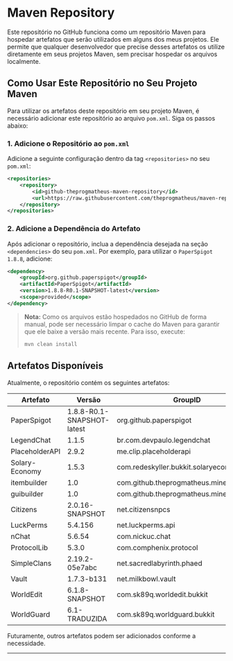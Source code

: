 # Maven Repository

Este repositório no GitHub funciona como um repositório Maven para hospedar artefatos que serão utilizados em alguns dos meus projetos. Ele permite que qualquer desenvolvedor que precise desses artefatos os utilize diretamente em seus projetos Maven, sem precisar hospedar os arquivos localmente.

## Como Usar Este Repositório no Seu Projeto Maven

Para utilizar os artefatos deste repositório em seu projeto Maven, é necessário adicionar este repositório ao arquivo `pom.xml`. Siga os passos abaixo:

### 1. Adicione o Repositório ao `pom.xml`

Adicione a seguinte configuração dentro da tag `<repositories>` no seu `pom.xml`:

```xml
<repositories>
    <repository>
        <id>github-theprogmatheus-maven-repository</id>
        <url>https://raw.githubusercontent.com/theprogmatheus/maven-repository/master/</url>
    </repository>
</repositories>
```

### 2. Adicione a Dependência do Artefato

Após adicionar o repositório, inclua a dependência desejada na seção `<dependencies>` do seu `pom.xml`. Por exemplo, para utilizar o `PaperSpigot 1.8.8`, adicione:

```xml
<dependency>
    <groupId>org.github.paperspigot</groupId>
    <artifactId>PaperSpigot</artifactId>
    <version>1.8.8-R0.1-SNAPSHOT-latest</version>
    <scope>provided</scope>
</dependency>
```

> **Nota:** Como os arquivos estão hospedados no GitHub de forma manual, pode ser necessário limpar o cache do Maven para garantir que ele baixe a versão mais recente. Para isso, execute:
>
> ```sh
> mvn clean install
> ```

## Artefatos Disponíveis

Atualmente, o repositório contém os seguintes artefatos:

| Artefato            | Versão                      | GroupID                                    |
| ------------------- | --------------------------  | -------------------------------------------|
| PaperSpigot         | 1.8.8-R0.1-SNAPSHOT-latest  | org.github.paperspigot                     |
| LegendChat          | 1.1.5                       | br.com.devpaulo.legendchat                 |
| PlaceholderAPI      | 2.9.2                       | me.clip.placeholderapi                     |
| Solary-Economy      | 1.5.3                       | com.redeskyller.bukkit.solaryeconomy       |
| itembuilder         | 1.0                         | com.github.theprogmatheus.minecraft.utils  |
| guibuilder          | 1.0                         | com.github.theprogmatheus.minecraft.utils  |
| Citizens            | 2.0.16-SNAPSHOT             | net.citizensnpcs                           |
| LuckPerms           | 5.4.156                     | net.luckperms.api                          |
| nChat               | 5.6.54                      | com.nickuc.chat                            |
| ProtocolLib         | 5.3.0                       | com.comphenix.protocol                     |
| SimpleClans         | 2.19.2-05e7abc              | net.sacredlabyrinth.phaed                  |
| Vault               | 1.7.3-b131                  | net.milkbowl.vault                         |
| WorldEdit           | 6.1.8-SNAPSHOT              | com.sk89q.worldedit.bukkit                 |
| WorldGuard          | 6.1-TRADUZIDA               | com.sk89q.worldguard.bukkit                |

Futuramente, outros artefatos podem ser adicionados conforme a necessidade.

---